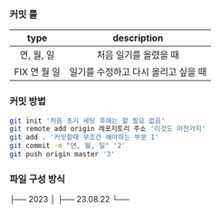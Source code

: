 ### 커밋 룰
| type | description |
| :---: | :---: |
| 연, 월, 일 | 처음 일기를 올렸을 때 |
| FIX 연 월 일| 일기를 수정하고 다시 올리고 싶을 때 |

### 커밋 방법
```bash
git init '처음 초기 세팅 후에는 할 필요 없음'
git remote add origin 레포지토리 주소 '이것도 마찬가지'
git add . '커밋할때 무조건 해야하는 부분 1'
git commit -m "연, 월, 일" '2'
git push origin master '3'
```
### 파일 구성 방식
├── 2023
│   ├── 23.08.22
└──